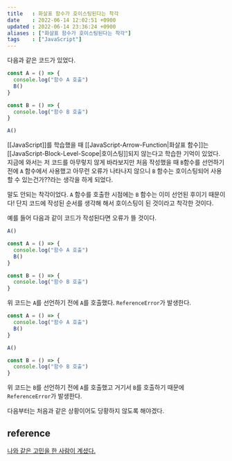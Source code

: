 ```yaml
---
title   : 화살표 함수가 호이스팅된다는 착각 
date    : 2022-06-14 12:02:51 +0900
updated : 2022-06-14 23:36:24 +0900
aliases : ["화살표 함수가 호이스팅된다는 착각"]
tags    : ["JavaScript"]
---
```


다음과 같은 코드가 있었다.
```javascript
const A = () => {
  console.log("함수 A 호출")
  B()
}

const B = () => {
  console.log("함수 B 호출")
}

A()
```

[[JavaScript]]를 학습했을 때 [[JavaScript-Arrow-Function|화살표 함수]]는 [[JavaScript-Block-Level-Scope|호이스팅]]되지 않는다고 학습한 기억이 있었다. 지금에 와서는 저 코드를 아무렇지 않게 바라보지만 처음 작성했을 때 `B`함수를 선언하기 전에 `A` 함수에서 사용했고 아무런 오류가 나타나지 않으니 `B` 함수는 호이스팅되어 사용할 수 있는건가??라는 생각을 하게 되었다.

말도 안되는 착각이었다. `A` 함수를 호출한 시점에는 `B` 함수는 이미 선언된 후이기 때문이다! 단지 코드에 작성된 순서를 생각해 해서 호이스팅이 된 것이라고 착각한 것이다.

예를 들어 다음과 같이 코드가 작성된다면 오류가 뜰 것이다.
```javascript
A()

const A = () => {
  console.log("함수 A 호출")
  B()
}

const B = () => {
  console.log("함수 B 호출")
}
```
위 코드는 `A`를 선언하기 전에 `A`를 호출했다. `ReferenceError`가 발생한다.

```javascript
const A = () => {
  console.log("함수 A 호출")
  B()
}

A()

const B = () => {
  console.log("함수 B 호출")
}
```
위 코드는 `B`를 선언하기 전에 `A`를 호출했고 거기서 `B`를 호출하기 때문에 `ReferenceError`가 발생한다.

다음부터는 처음과 같은 상황이어도 당황하지 않도록 해야겠다.
## reference
[나와 같은 고민을 한 사람이 계셨다.](https://stackoverflow.com/questions/54933689/arrow-function-hoisting-in-node)
